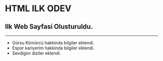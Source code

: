 # HTML ILK ODEV #
## Ilk Web Sayfasi Olusturuldu. ##
--- 
- Gürsu Kömürcü hakkinda bilgiler eklendi.
- Espor kariyerim hakkinda bilgiler eklendi.
- Sevdigim diziler eklendi.